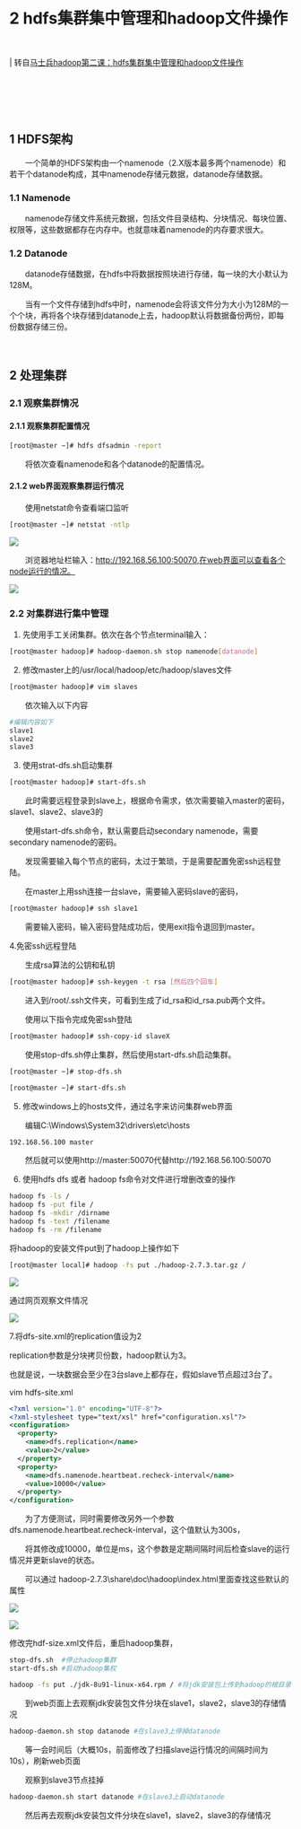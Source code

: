 # 2 hdfs集群集中管理和hadoop文件操作

<br>

| 转自[马士兵hadoop第二课：hdfs集群集中管理和hadoop文件操作](http://www.cnblogs.com/yucongblog/p/6650834.html)

<br>
<br>
<br>
<br>

## 1 HDFS架构

&emsp;&emsp;一个简单的HDFS架构由一个namenode（2.X版本最多两个namenode）和若干个datanode构成，其中namenode存储元数据，datanode存储数据。

### 1.1 Namenode

&emsp;&emsp;namenode存储文件系统元数据，包括文件目录结构、分块情况、每块位置、权限等，这些数据都存在内存中。也就意味着namenode的内存要求很大。

### 1.2 Datanode

&emsp;&emsp;datanode存储数据，在hdfs中将数据按照块进行存储，每一块的大小默认为128M。

&emsp;&emsp;当有一个文件存储到hdfs中时，namenode会将该文件分为大小为128M的一个个块，再将各个块存储到datanode上去，hadoop默认将数据备份两份，即每份数据存储三份。



<br>

## 2 处理集群

### 2.1 观察集群情况

#### 2.1.1 观察集群配置情况

```bash
[root@master ~]# hdfs dfsadmin -report
```
&emsp;&emsp;将依次查看namenode和各个datanode的配置情况。

#### 2.1.2 web界面观察集群运行情况

&emsp;&emsp;使用netstat命令查看端口监听

```bash
[root@master ~]# netstat -ntlp
```

![](https://images2015.cnblogs.com/blog/761746/201704/761746-20170401094236414-976025229.png)

&emsp;&emsp;浏览器地址栏输入：http://192.168.56.100:50070,在web界面可以查看各个node运行的情况。

![](https://images2015.cnblogs.com/blog/761746/201704/761746-20170401093928758-1861932371.png)

### 2.2 对集群进行集中管理

1. 先使用手工关闭集群。依次在各个节点terminal输入：

```bash
[root@master hadoop]# hadoop-daemon.sh stop namenode[datanode]
```

2. 修改master上的/usr/local/hadoop/etc/hadoop/slaves文件

```bash
[root@master hadoop]# vim slaves
```

&emsp;&emsp;依次输入以下内容

```bash
#编辑内容如下
slave1
slave2
slave3
```

3. 使用strat-dfs.sh启动集群

```bash
[root@master hadoop]# start-dfs.sh
```

&emsp;&emsp;此时需要远程登录到slave上，根据命令需求，依次需要输入master的密码，slave1、slave2、slave3的

&emsp;&emsp;使用start-dfs.sh命令，默认需要启动secondary namenode，需要secondary namenode的密码。

&emsp;&emsp;发现需要输入每个节点的密码，太过于繁琐，于是需要配置免密ssh远程登陆。

&emsp;&emsp;在master上用ssh连接一台slave，需要输入密码slave的密码，

```bash
[root@master hadoop]# ssh slave1
```
&emsp;&emsp;需要输入密码，输入密码登陆成功后，使用exit指令退回到master。

4.免密ssh远程登陆

&emsp;&emsp;生成rsa算法的公钥和私钥

```bash
[root@master hadoop]# ssh-keygen -t rsa [然后四个回车]
```

&emsp;&emsp;进入到/root/.ssh文件夹，可看到生成了id_rsa和id_rsa.pub两个文件。

&emsp;&emsp;使用以下指令完成免密ssh登陆

```bash
[root@master hadoop]# ssh-copy-id slaveX
```

&emsp;&emsp;使用stop-dfs.sh停止集群，然后使用start-dfs.sh启动集群。

```bash
[root@master ~]# stop-dfs.sh 
```

```bash
[root@master ~]# start-dfs.sh 
```

5. 修改windows上的hosts文件，通过名字来访问集群web界面

&emsp;&emsp;编辑C:\Windows\System32\drivers\etc\hosts

```bash
192.168.56.100 master
```

&emsp;&emsp;然后就可以使用http://master:50070代替http://192.168.56.100:50070

6. 使用hdfs dfs 或者 hadoop fs命令对文件进行增删改查的操作

```bash
hadoop fs -ls /
hadoop fs -put file /
hadoop fs -mkdir /dirname
hadoop fs -text /filename
hadoop fs -rm /filename
```

将hadoop的安装文件put到了hadoop上操作如下

```bash
[root@master local]# hadoop -fs put ./hadoop-2.7.3.tar.gz /
```

![](https://images2015.cnblogs.com/blog/761746/201704/761746-20170401103311742-1681568432.png)

通过网页观察文件情况

![](https://images2015.cnblogs.com/blog/761746/201704/761746-20170401103518961-910282417.png)

7.将dfs-site.xml的replication值设为2

replication参数是分块拷贝份数，hadoop默认为3。

也就是说，一块数据会至少在3台slave上都存在，假如slave节点超过3台了。

vim hdfs-site.xml

```xml
<?xml version="1.0" encoding="UTF-8"?>
<?xml-stylesheet type="text/xsl" href="configuration.xsl"?>
<configuration>
  <property>
    <name>dfs.replication</name>  
    <value>2</value>
  </property>
  <property>
    <name>dfs.namenode.heartbeat.recheck-interval</name>
    <value>10000</value>
  </property>
</configuration>

```

&emsp;&emsp;为了方便测试，同时需要修改另外一个参数dfs.namenode.heartbeat.recheck-interval，这个值默认为300s，

&emsp;&emsp;将其修改成10000，单位是ms，这个参数是定期间隔时间后检查slave的运行情况并更新slave的状态。

&emsp;&emsp;可以通过 hadoop-2.7.3\share\doc\hadoop\index.html里面查找这些默认的属性

![](https://images2015.cnblogs.com/blog/761746/201704/761746-20170401105644680-1459493321.png)

![](https://images2015.cnblogs.com/blog/761746/201704/761746-20170401105613070-1143864292.png)

修改完hdf-size.xml文件后，重启hadoop集群，

```bash
stop-dfs.sh  #停止hadoop集群
start-dfs.sh #启动hadoop集权
```

```bash
hadoop -fs put ./jdk-8u91-linux-x64.rpm / #将jdk安装包上传到hadoop的根目录
```

&emsp;&emsp;到web页面上去观察jdk安装包文件分块在slave1，slave2，slave3的存储情况

```bash
hadoop-daemon.sh stop datanode #在slave3上停掉datanode
```

&emsp;&emsp;等一会时间后（大概10s，前面修改了扫描slave运行情况的间隔时间为10s），刷新web页面

&emsp;&emsp;观察到slave3节点挂掉

```bash
hadoop-daemon.sh start datanode #在slave3上启动datanode
```

&emsp;&emsp;然后再去观察jdk安装包文件分块在slave1，slave2，slave3的存储情况

